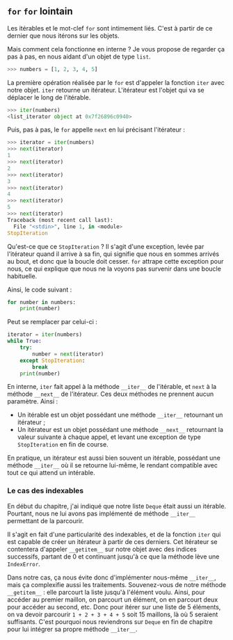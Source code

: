 ## `for` `for` lointain

Les itérables et le mot-clef `for` sont intimement liés. C'est à partir de ce dernier que nous itérons sur les objets.

Mais comment cela fonctionne en interne ? Je vous propose de regarder ça pas à pas, en nous aidant d'un objet de type `list`.

```python
>>> numbers = [1, 2, 3, 4, 5]
```

La première opération réalisée par le `for` est d'appeler la fonction `iter` avec notre objet.
`iter` retourne un itérateur. L'itérateur est l'objet qui va se déplacer le long de l'itérable.

```python
>>> iter(numbers)
<list_iterator object at 0x7f26896c0940>
```

Puis, pas à pas, le `for` appelle `next` en lui précisant l'itérateur :

```python
>>> iterator = iter(numbers)
>>> next(iterator)
1
>>> next(iterator)
2
>>> next(iterator)
3
>>> next(iterator)
4
>>> next(iterator)
5
>>> next(iterator)
Traceback (most recent call last):
  File "<stdin>", line 1, in <module>
StopIteration
```

Qu'est-ce que ce `StopIteration` ? Il s'agit d'une exception, levée par l'itérateur quand il arrive à sa fin, qui signifie que nous en sommes arrivés au bout, et donc que la boucle doit cesser. `for` attrape cette exception pour nous, ce qui explique que nous ne la voyons pas survenir dans une boucle habituelle.

Ainsi, le code suivant :

```python
for number in numbers:
    print(number)
```

Peut se remplacer par celui-ci :

```python
iterator = iter(numbers)
while True:
    try:
        number = next(iterator)
    except StopIteration:
        break
    print(number)
```

En interne, `iter` fait appel à la méthode `__iter__` de l'itérable, et `next` à la méthode `__next__` de l'itérateur. Ces deux méthodes ne prennent aucun paramètre. Ainsi :

- Un itérable est un objet possédant une méthode `__iter__` retournant un itérateur ;
- Un itérateur est un objet possédant une méthode `__next__` retournant la valeur suivante à chaque appel, et levant une exception de type `StopIteration` en fin de course.

En pratique, un itérateur est aussi bien souvent un itérable, possédant une méthode `__iter__` où il se retourne lui-même, le rendant compatible avec tout ce qui attend un intérable.


### Le cas des indexables

En début du chapitre, j'ai indiqué que notre liste `Deque` était aussi un itérable. Pourtant, nous ne lui avons pas implémenté de méthode `__iter__` permettant de la parcourir.

Il s'agit en fait d'une particularité des indexables, et de la fonction `iter` qui est capable de créer un itérateur à partir de ces derniers.
Cet itérateur se contentera d'appeler `__getitem__` sur notre objet avec des indices successifs, partant de 0 et continuant jusqu'à ce que la méthode lève une `IndexError`.

Dans notre cas, ça nous évite donc d'implémenter nous-même `__iter__`, mais ça complexifie aussi les traitements. Souvenez-vous de notre méthode `__getitem__` : elle parcourt la liste jusqu'à l'élément voulu.
Ainsi, pour accéder au premier maillon, on parcourt un élément, on en parcourt deux pour accéder au second, etc.
Donc pour itérer sur une liste de 5 éléments, on va devoir parcourir `1 + 2 + 3 + 4 + 5` soit 15 maillons, là où 5 seraient suffisants.
C'est pourquoi nous reviendrons sur `Deque` en fin de chapitre pour lui intégrer sa propre méthode `__iter__`.
